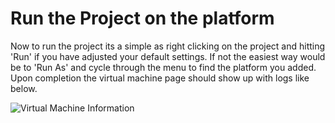 # Run the Project on the platform

Now to run the project its a simple as right clicking on the project and hitting 'Run' if you have adjusted your default settings. If not the easiest way would be to 'Run As' and cycle through the menu to find the platform you added. Upon completion the virtual machine page should show up with logs like below.

![Virtual Machine Information](https://storage.googleapis.com/vorteil-dl/assets/documentation/vm.png "Virtual Machine Information")